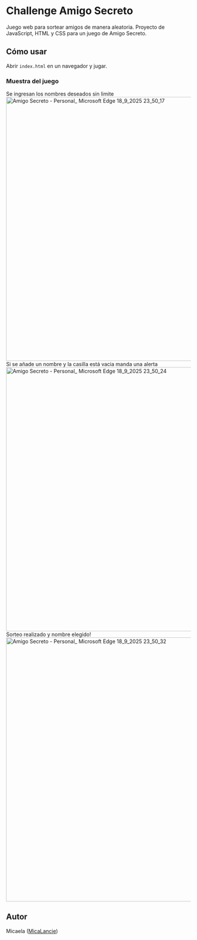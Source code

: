 # Challenge Amigo Secreto
Juego web para sortear amigos de manera aleatoria.
Proyecto de JavaScript, HTML y CSS para un juego de Amigo Secreto.

## Cómo usar

Abrir `index.html` en un navegador y jugar.

### Muestra del juego
Se ingresan los nombres deseados sin limite
<img width="1366" height="720" alt="Amigo Secreto - Personal_ Microsoft​ Edge 18_9_2025 23_50_17" src="https://github.com/user-attachments/assets/e7e18cb3-e3e6-4d26-a9f6-a41f986d61ba" />
Si se añade un nombre y la casilla está vacia manda una alerta
<img width="1366" height="720" alt="Amigo Secreto - Personal_ Microsoft​ Edge 18_9_2025 23_50_24" src="https://github.com/user-attachments/assets/f0bcdf60-5d19-4b42-b326-9011ae4c7233" />
Sorteo realizado y nombre elegido!
<img width="1366" height="720" alt="Amigo Secreto - Personal_ Microsoft​ Edge 18_9_2025 23_50_32" src="https://github.com/user-attachments/assets/6ccea869-845a-48a7-beab-138a6c88ee4e" />

## Autor
Micaela ([MicaLancie](https://github.com/MicaLancie))
